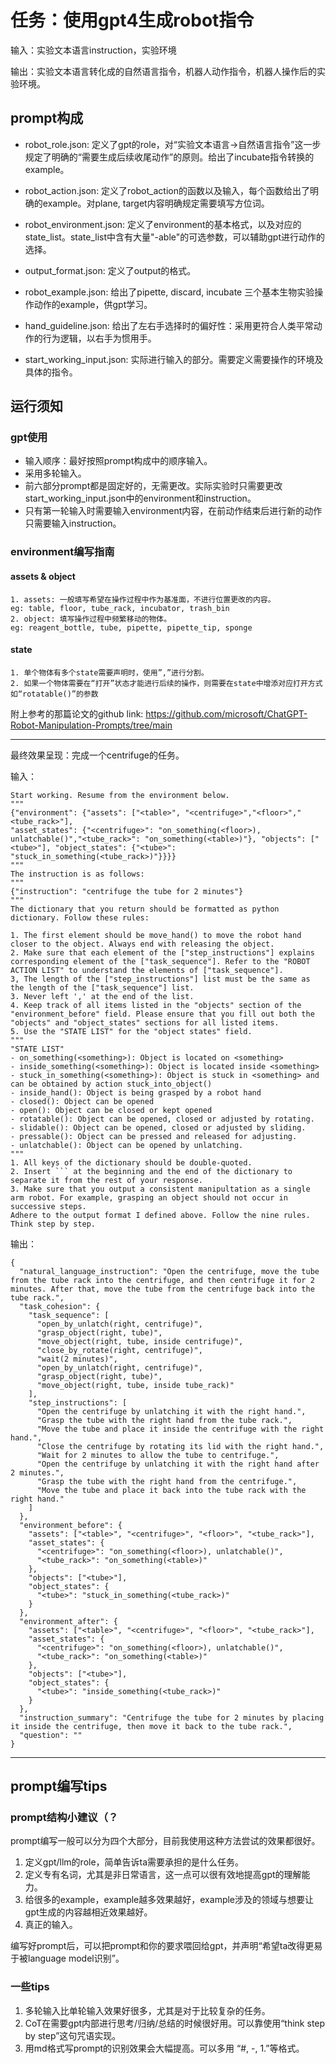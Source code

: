# 任务：使用gpt4生成robot指令

输入：实验文本语言instruction，实验环境

输出：实验文本语言转化成的自然语言指令，机器人动作指令，机器人操作后的实验环境。

## prompt构成

- robot_role.json: 
定义了gpt的role，对“实验文本语言→自然语言指令”这一步规定了明确的“需要生成后续收尾动作”的原则。给出了incubate指令转换的example。

- robot_action.json: 
定义了robot_action的函数以及输入，每个函数给出了明确的example。对plane, target内容明确规定需要填写方位词。

- robot_environment.json:
定义了environment的基本格式，以及对应的state_list。state_list中含有大量"-able"的可选参数，可以辅助gpt进行动作的选择。

- output_format.json:
定义了output的格式。

- robot_example.json:
给出了pipette, discard, incubate 三个基本生物实验操作动作的example，供gpt学习。

- hand_guideline.json:
给出了左右手选择时的偏好性：采用更符合人类平常动作的行为逻辑，以右手为惯用手。

- start_working_input.json:
实际进行输入的部分。需要定义需要操作的环境及具体的指令。

## 运行须知

### gpt使用
- 输入顺序：最好按照prompt构成中的顺序输入。
- 采用多轮输入。
- 前六部分prompt都是固定好的，无需更改。实际实验时只需要更改start_working_input.json中的environment和instruction。
- 只有第一轮输入时需要输入environment内容，在前动作结束后进行新的动作只需要输入instruction。

### environment编写指南

#### assets & object

    1. assets: 一般填写希望在操作过程中作为基准面，不进行位置更改的内容。
    eg: table, floor, tube_rack, incubator, trash_bin
    2. object: 填写操作过程中频繁移动的物体。
    eg: reagent_bottle, tube, pipette, pipette_tip, sponge

#### state

    1. 单个物体有多个state需要声明时，使用”,”进行分割。
    2. 如果一个物体需要在“打开”状态才能进行后续的操作，则需要在state中增添对应打开方式如“rotatable()”的参数

附上参考的那篇论文的github link: https://github.com/microsoft/ChatGPT-Robot-Manipulation-Prompts/tree/main

---

最终效果呈现：完成一个centrifuge的任务。

输入：
```
Start working. Resume from the environment below.
"""
{"environment": {"assets": ["<table>", "<centrifuge>","<floor>","<tube_rack>"],
"asset_states": {"<centrifuge>": "on_something(<floor>), unlatchable()","<tube_rack>": "on_something(<table>)"}, "objects": ["<tube>"], "object_states": {"<tube>": "stuck_in_something(<tube_rack>)"}}}}
"""
The instruction is as follows:
"""
{"instruction": "centrifuge the tube for 2 minutes"}
"""
The dictionary that you return should be formatted as python dictionary. Follow these rules:

1. The first element should be move_hand() to move the robot hand closer to the object. Always end with releasing the object.
2. Make sure that each element of the ["step_instructions"] explains corresponding element of the ["task_sequence"]. Refer to the "ROBOT ACTION LIST" to understand the elements of ["task_sequence"].
3, The length of the ["step_instructions"] list must be the same as the length of the ["task_sequence"] list.
3. Never left ',' at the end of the list.
4. Keep track of all items listed in the "objects" section of the "environment_before" field. Please ensure that you fill out both the "objects" and "object_states" sections for all listed items.
5. Use the "STATE LIST" for the "object states" field.
"""
"STATE LIST"
- on_something(<something>): Object is located on <something>
- inside_something(<something>): Object is located inside <something>
- stuck_in_something(<something>): Object is stuck in <something> and can be obtained by action stuck_into_object()
- inside_hand(): Object is being grasped by a robot hand
- closed(): Object can be opened
- open(): Object can be closed or kept opened
- rotatable(): Object can be opened, closed or adjusted by rotating.
- slidable(): Object can be opened, closed or adjusted by sliding.
- pressable(): Object can be pressed and released for adjusting.
- unlatchable(): Object can be opened by unlatching.
"""
1. All keys of the dictionary should be double-quoted.
2. Insert ``` at the beginning and the end of the dictionary to separate it from the rest of your response.
3. Make sure that you output a consistent manipultation as a single arm robot. For example, grasping an object should not occur in successive steps.
Adhere to the output format I defined above. Follow the nine rules. Think step by step.
```

输出：
```
{
  "natural_language_instruction": "Open the centrifuge, move the tube from the tube rack into the centrifuge, and then centrifuge it for 2 minutes. After that, move the tube from the centrifuge back into the tube rack.",
  "task_cohesion": {
    "task_sequence": [
      "open_by_unlatch(right, centrifuge)",
      "grasp_object(right, tube)",
      "move_object(right, tube, inside centrifuge)",
      "close_by_rotate(right, centrifuge)",
      "wait(2 minutes)",
      "open_by_unlatch(right, centrifuge)",
      "grasp_object(right, tube)",
      "move_object(right, tube, inside tube_rack)"
    ],
    "step_instructions": [
      "Open the centrifuge by unlatching it with the right hand.",
      "Grasp the tube with the right hand from the tube rack.",
      "Move the tube and place it inside the centrifuge with the right hand.",
      "Close the centrifuge by rotating its lid with the right hand.",
      "Wait for 2 minutes to allow the tube to centrifuge.",
      "Open the centrifuge by unlatching it with the right hand after 2 minutes.",
      "Grasp the tube with the right hand from the centrifuge.",
      "Move the tube and place it back into the tube rack with the right hand."
    ]
  },
  "environment_before": {
    "assets": ["<table>", "<centrifuge>", "<floor>", "<tube_rack>"],
    "asset_states": {
      "<centrifuge>": "on_something(<floor>), unlatchable()",
      "<tube_rack>": "on_something(<table>)"
    },
    "objects": ["<tube>"],
    "object_states": {
      "<tube>": "stuck_in_something(<tube_rack>)"
    }
  },
  "environment_after": {
    "assets": ["<table>", "<centrifuge>", "<floor>", "<tube_rack>"],
    "asset_states": {
      "<centrifuge>": "on_something(<floor>), unlatchable()",
      "<tube_rack>": "on_something(<table>)"
    },
    "objects": ["<tube>"],
    "object_states": {
      "<tube>": "inside_something(<tube_rack>)"
    }
  },
  "instruction_summary": "Centrifuge the tube for 2 minutes by placing it inside the centrifuge, then move it back to the tube rack.",
  "question": ""
}

```
---
## prompt编写tips

### prompt结构小建议（？
prompt编写一般可以分为四个大部分，目前我使用这种方法尝试的效果都很好。
1. 定义gpt/llm的role，简单告诉ta需要承担的是什么任务。
2. 定义专有名词，尤其是非日常语言，这一点可以很有效地提高gpt的理解能力。
3. 给很多的example，example越多效果越好，example涉及的领域与想要让gpt生成的内容越相近效果越好。
4. 真正的输入。

编写好prompt后，可以把prompt和你的要求喂回给gpt，并声明“希望ta改得更易于被language model识别”。

### 一些tips
1. 多轮输入比单轮输入效果好很多，尤其是对于比较复杂的任务。 
2. CoT在需要gpt内部进行思考/归纳/总结的时候很好用。可以靠使用“think step by step”这句咒语实现。
3. 用md格式写prompt的识别效果会大幅提高。可以多用 “#, -, 1.”等格式。
